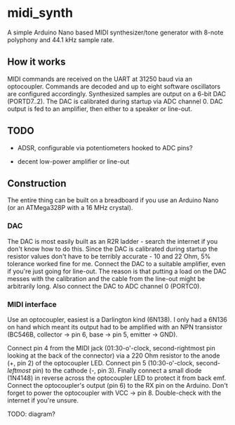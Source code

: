 # midi_synth

A simple Arduino Nano based MIDI synthesizer/tone generator with 8-note polyphony and 44.1 kHz sample rate.

## How it works

MIDI commands are received on the UART at 31250 baud via an optocoupler.
Commands are decoded and up to eight software oscillators are configured accordingly.
Synthesized samples are output on a 6-bit DAC (PORTD7..2).
The DAC is calibrated during startup via ADC channel 0.
DAC output is fed to an amplifier, then either to a speaker or line-out.

## TODO

* ADSR, configurable via potentiometers hooked to ADC pins?

* decent low-power amplifier or line-out

## Construction

The entire thing can be built on a breadboard if you use an Arduino Nano (or an ATMega328P with a 16 MHz crystal).

### DAC

The DAC is most easily built as an R2R ladder - search the internet if you don't know how to do this.
Since the DAC is calibrated during startup the resistor values don't have to be terribly accurate - 10 and 22 Ohm, 5% tolerance worked fine for me.
Connect the DAC to a suitable amplifier, even if you're just going for line-out. The reason is that putting a load on the DAC messes with the calibration and the cable from the line-out might be arbitrarily long.
Also connect the DAC to ADC channel 0 (PORTC0).

### MIDI interface

Use an optocoupler, easiest is a Darlington kind (6N138). I only had a 6N136 on hand which meant its output had to be amplified with an NPN transistor (BC546B, collector -> pin 6, base -> pin 5, emitter -> GND).

Connect pin 4 from the MIDI jack (01:30-o'-clock, second-rightmost pin looking at the back of the connector) via a 220 Ohm resistor to the anode (+, pin 2) of the optocoupler LED. Connect pin 5 (10:30-o'-clock, second-*leftmost* pin) to the cathode (-, pin 3). Finally connect a small diode (1N4148) in reverse across the optocoupler LED to protect it from back emf. Connect the optocoupler's output (pin 6) to the RX pin on the Arduino. Don't forget to power the optocoupler with VCC -> pin 8. Double-check with the internet if you're unsure.

TODO: diagram?

